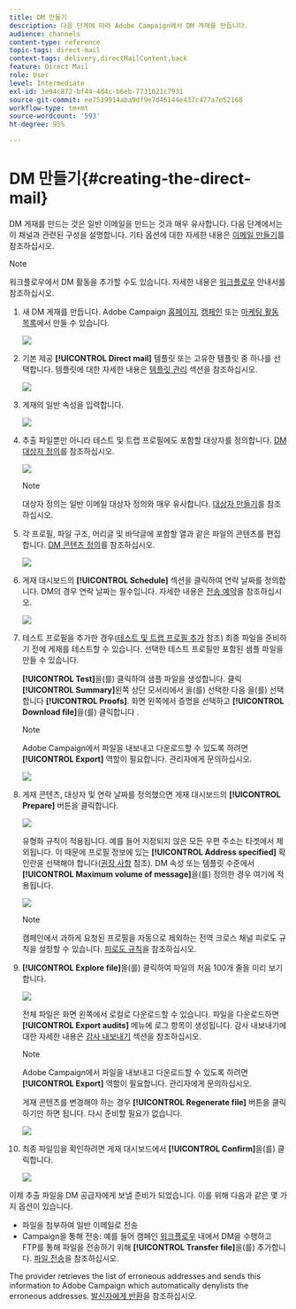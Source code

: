 ```yaml
---
title: DM 만들기
description: 다음 단계에 따라 Adobe Campaign에서 DM 게재를 만듭니다.
audience: channels
content-type: reference
topic-tags: direct-mail
context-tags: delivery,directMailContent,back
feature: Direct Mail
role: User
level: Intermediate
exl-id: 3e94c872-bf44-4d4c-b6eb-7731021c7931
source-git-commit: ee7539914aba9df9e7d46144e437c477a7e52168
workflow-type: tm+mt
source-wordcount: '593'
ht-degree: 95%

---
```


# DM 만들기{#creating-the-direct-mail}

DM 게재를 만드는 것은 일반 이메일을 만드는 것과 매우 유사합니다. 다음 단계에서는 이 채널과 관련된 구성을 설명합니다. 기타 옵션에 대한 자세한 내용은 [이메일 만들기](../../channels/using/creating-an-email.md)를 참조하십시오.

>[!NOTE]
>
>워크플로우에서 DM 활동을 추가할 수도 있습니다. 자세한 내용은 [워크플로우](../../automating/using/direct-mail-delivery.md) 안내서를 참조하십시오.

1. 새 DM 게재를 만듭니다. Adobe Campaign [홈페이지](../../start/using/interface-description.md#home-page), [캠페인](../../start/using/marketing-activities.md#creating-a-marketing-activity) 또는 [마케팅 활동 목록](../../start/using/programs-and-campaigns.md#creating-a-campaign)에서 만들 수 있습니다.

   ![](assets/direct_mail_1.png)

1. 기본 제공 **[!UICONTROL Direct mail]** 템플릿 또는 고유한 템플릿 중 하나를 선택합니다. 템플릿에 대한 자세한 내용은 [템플릿 관리](../../start/using/marketing-activity-templates.md) 섹션을 참조하십시오.

   ![](assets/direct_mail_2.png)

1. 게재의 일반 속성을 입력합니다.

   ![](assets/direct_mail_3.png)

1. 추출 파일뿐만 아니라 테스트 및 트랩 프로필에도 포함할 대상자를 정의합니다. [DM 대상자 정의](../../channels/using/defining-the-direct-mail-audience.md)를 참조하십시오.

   ![](assets/direct_mail_4.png)

   >[!NOTE]
   >
   >대상자 정의는 일반 이메일 대상자 정의와 매우 유사합니다. [대상자 만들기](../../audiences/using/creating-audiences.md)를 참조하십시오.

1. 각 프로필, 파일 구조, 머리글 및 바닥글에 포함할 열과 같은 파일의 콘텐츠를 편집합니다. [DM 콘텐츠 정의](../../channels/using/defining-the-direct-mail-content.md)를 참조하십시오.

   ![](assets/direct_mail_5.png)

1. 게재 대시보드의 **[!UICONTROL Schedule]** 섹션을 클릭하여 연락 날짜를 정의합니다. DM의 경우 연락 날짜는 필수입니다. 자세한 내용은 [전송 예약](../../sending/using/about-scheduling-messages.md)을 참조하십시오.

   ![](assets/direct_mail_8.png)

1. 테스트 프로필을 추가한 경우([테스트 및 트랩 프로필 추가](../../channels/using/defining-the-direct-mail-audience.md#adding-test-and-trap-profiles) 참조) 최종 파일을 준비하기 전에 게재를 테스트할 수 있습니다. 선택한 테스트 프로필만 포함된 샘플 파일을 만들 수 있습니다.

   **[!UICONTROL Test]**&#x200B;을(를) 클릭하여 샘플 파일을 생성합니다. 클릭 **[!UICONTROL Summary]**&#x200B;왼쪽 상단 모서리에서 을(를) 선택한 다음 을(를) 선택합니다 **[!UICONTROL Proofs]**. 화면 왼쪽에서 증명을 선택하고 **[!UICONTROL Download file]**&#x200B;을(를) 클릭합니다 .

   >[!NOTE]
   >
   >Adobe Campaign에서 파일을 내보내고 다운로드할 수 있도록 하려면 **[!UICONTROL Export]** 역할이 필요합니다. 관리자에게 문의하십시오.

   ![](assets/direct_mail_19.png)

1. 게재 콘텐츠, 대상자 및 연락 날짜를 정의했으면 게재 대시보드의 **[!UICONTROL Prepare]** 버튼을 클릭합니다.

   ![](assets/direct_mail_16.png)

   유형화 규칙이 적용됩니다. 예를 들어 지정되지 않은 모든 우편 주소는 타겟에서 제외됩니다. 이 때문에 프로필 정보에 있는 **[!UICONTROL Address specified]** 확인란을 선택해야 합니다([권장 사항](../../channels/using/about-direct-mail.md#recommendations) 참조). DM 속성 또는 템플릿 수준에서 **[!UICONTROL Maximum volume of message]**&#x200B;을(를) 정의한 경우 여기에 적용됩니다.

   ![](assets/direct_mail_25.png)

   >[!NOTE]
   >
   >캠페인에서 과하게 요청된 프로필을 자동으로 제외하는 전역 크로스 채널 피로도 규칙을 설정할 수 있습니다. [피로도 규칙](../../sending/using/fatigue-rules.md)을 참조하십시오.

1. **[!UICONTROL Explore file]**&#x200B;을(를) 클릭하여 파일의 처음 100개 줄을 미리 보기합니다.

   ![](assets/direct_mail_18.png)

   전체 파일은 화면 왼쪽에서 로컬로 다운로드할 수 있습니다. 파일을 다운로드하면 **[!UICONTROL Export audits]** 메뉴에 로그 항목이 생성됩니다. 감사 내보내기에 대한 자세한 내용은 [감사 내보내기](../../administration/using/auditing-export-logs.md) 섹션을 참조하십시오.

   >[!NOTE]
   >
   >Adobe Campaign에서 파일을 내보내고 다운로드할 수 있도록 하려면 **[!UICONTROL Export]** 역할이 필요합니다. 관리자에게 문의하십시오.

   게재 콘텐츠를 변경해야 하는 경우 **[!UICONTROL Regenerate file]** 버튼을 클릭하기만 하면 됩니다. 다시 준비할 필요가 없습니다.

   ![](assets/direct_mail_21.png)

1. 최종 파일임을 확인하려면 게재 대시보드에서 **[!UICONTROL Confirm]**&#x200B;을(를) 클릭합니다.

   ![](assets/direct_mail_20.png)

이제 추출 파일을 DM 공급자에게 보낼 준비가 되었습니다. 이를 위해 다음과 같은 몇 가지 옵션이 있습니다.

* 파일을 첨부하여 일반 이메일로 전송
* Campaign을 통해 전송: 예를 들어 캠페인 [워크플로우](../../automating/using/direct-mail-delivery.md) 내에서 DM을 수행하고 FTP를 통해 파일을 전송하기 위해 **[!UICONTROL Transfer file]**&#x200B;을(를) 추가합니다. [파일 전송](../../automating/using/transfer-file.md)을 참조하십시오.

The provider retrieves the list of erroneous addresses and sends this information to Adobe Campaign which automatically denylists the erroneous addresses. [발신자에게 반환](../../channels/using/return-to-sender.md)을 참조하십시오.
